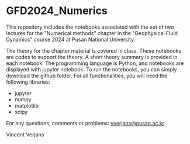 # GFD2024_Numerics
This repository includes the notebooks associated with the set of two lectures for the "Numerical methods" chapter in the "Geophysical Fluid Dynamics" course 2024 at Pusan National University.

The theory for the chapter material is covered in class. These notebooks are codes to support the theory. A short theory summary is provided in each notebook.
The programming language is Python, and notebooks are displayed with jupyter notebook. To run the notebooks, you can simply download the github folder. For all functionalities, you will need the following libraries:
- jupyter
- numpy
- matplotlib
- scipy

For any questions, comments or problems: vverjans@pusan.ac.kr 

Vincent Verjans
